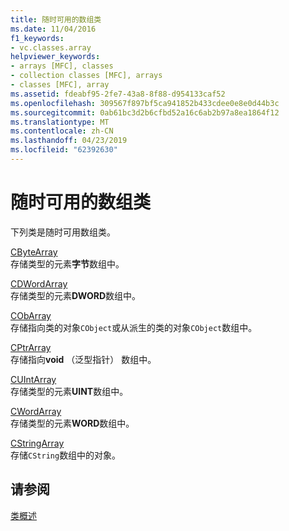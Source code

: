 ```yaml
---
title: 随时可用的数组类
ms.date: 11/04/2016
f1_keywords:
- vc.classes.array
helpviewer_keywords:
- arrays [MFC], classes
- collection classes [MFC], arrays
- classes [MFC], array
ms.assetid: fdeabf95-2fe7-43a8-8f88-d954133caf52
ms.openlocfilehash: 309567f897bf5ca941852b433cdee0e8e0d44b3c
ms.sourcegitcommit: 0ab61bc3d2b6cfbd52a16c6ab2b97a8ea1864f12
ms.translationtype: MT
ms.contentlocale: zh-CN
ms.lasthandoff: 04/23/2019
ms.locfileid: "62392630"
---
```

# <a name="ready-to-use-array-classes"></a>随时可用的数组类

下列类是随时可用数组类。

[CByteArray](../mfc/reference/cbytearray-class.md)<br/>
存储类型的元素**字节**数组中。

[CDWordArray](../mfc/reference/cdwordarray-class.md)<br/>
存储类型的元素**DWORD**数组中。

[CObArray](../mfc/reference/cobarray-class.md)<br/>
存储指向类的对象`CObject`或从派生的类的对象`CObject`数组中。

[CPtrArray](../mfc/reference/cptrarray-class.md)<br/>
存储指向**void** （泛型指针） 数组中。

[CUIntArray](../mfc/reference/cuintarray-class.md)<br/>
存储类型的元素**UINT**数组中。

[CWordArray](../mfc/reference/cwordarray-class.md)<br/>
存储类型的元素**WORD**数组中。

[CStringArray](../mfc/reference/cstringarray-class.md)<br/>
存储`CString`数组中的对象。

## <a name="see-also"></a>请参阅

[类概述](../mfc/class-library-overview.md)
